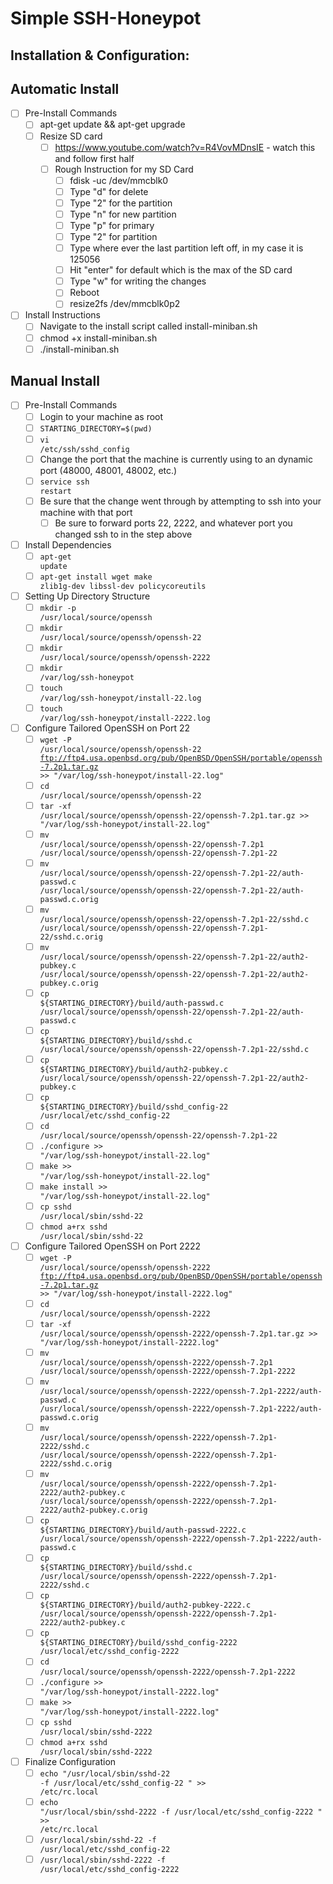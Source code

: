 # Simple SSH-Honeypot

## Installation & Configuration:

## Automatic Install
- [ ] Pre-Install Commands
	- [ ] apt-get update && apt-get upgrade
	- [ ] Resize SD card 
		- [ ] https://www.youtube.com/watch?v=R4VovMDnsIE - watch this and follow first half
		- [ ] Rough Instruction for my SD Card
			- [ ] fdisk -uc /dev/mmcblk0
			- [ ] Type "d" for delete
			- [ ] Type "2" for the partition
			- [ ] Type "n" for new partition
			- [ ] Type "p" for primary
			- [ ] Type "2" for partition
			- [ ] Type where ever the last partition left off, in my case it is 125056
			- [ ] Hit "enter" for default which is the max of the SD card
			- [ ] Type "w" for writing the changes
			- [ ] Reboot
			- [ ] resize2fs /dev/mmcblk0p2
- [ ] Install Instructions
	- [ ] Navigate to the install script called install-miniban.sh
	- [ ] chmod +x install-miniban.sh
	- [ ] ./install-miniban.sh
	
## Manual Install
- [ ] Pre-Install Commands
	- [ ] Login to your machine as root
	- [ ] <code>STARTING_DIRECTORY=$(pwd)</code>
	- [ ] <code>vi /etc/ssh/sshd_config</code>
	- [ ] Change the port that the machine is currently using to an dynamic port (48000, 48001, 48002, etc.)
	- [ ] <code>service ssh restart</code>
	- [ ] Be sure that the change went through by attempting to ssh into your machine with that port
		- [ ] Be sure to forward ports 22, 2222, and whatever port you changed ssh to in the step above 
- [ ] Install Dependencies
	- [ ] <code>apt-get update</code>
	- [ ] <code>apt-get install wget make zlib1g-dev libssl-dev policycoreutils</code>
- [ ] Setting Up Directory Structure
	- [ ] <code>mkdir -p /usr/local/source/openssh</code>
	- [ ] <code>mkdir /usr/local/source/openssh/openssh-22</code>
	- [ ] <code>mkdir /usr/local/source/openssh/openssh-2222</code>
	- [ ] <code>mkdir /var/log/ssh-honeypot</code>
	- [ ] <code>touch /var/log/ssh-honeypot/install-22.log</code>
	- [ ] <code>touch /var/log/ssh-honeypot/install-2222.log</code>
- [ ] Configure Tailored OpenSSH on Port 22
	- [ ] <code>wget -P /usr/local/source/openssh/openssh-22 ftp://ftp4.usa.openbsd.org/pub/OpenBSD/OpenSSH/portable/openssh-7.2p1.tar.gz >> "/var/log/ssh-honeypot/install-22.log"</code>
	- [ ] <code>cd /usr/local/source/openssh/openssh-22</code>
	- [ ] <code>tar -xf /usr/local/source/openssh/openssh-22/openssh-7.2p1.tar.gz >> "/var/log/ssh-honeypot/install-22.log"</code>
	- [ ] <code>mv /usr/local/source/openssh/openssh-22/openssh-7.2p1 /usr/local/source/openssh/openssh-22/openssh-7.2p1-22</code>
	- [ ] <code>mv /usr/local/source/openssh/openssh-22/openssh-7.2p1-22/auth-passwd.c /usr/local/source/openssh/openssh-22/openssh-7.2p1-22/auth-passwd.c.orig</code>
	- [ ] <code>mv /usr/local/source/openssh/openssh-22/openssh-7.2p1-22/sshd.c /usr/local/source/openssh/openssh-22/openssh-7.2p1-22/sshd.c.orig</code>
	- [ ] <code>mv /usr/local/source/openssh/openssh-22/openssh-7.2p1-22/auth2-pubkey.c /usr/local/source/openssh/openssh-22/openssh-7.2p1-22/auth2-pubkey.c.orig</code>
	- [ ] <code>cp ${STARTING_DIRECTORY}/build/auth-passwd.c /usr/local/source/openssh/openssh-22/openssh-7.2p1-22/auth-passwd.c</code>
	- [ ] <code>cp ${STARTING_DIRECTORY}/build/sshd.c /usr/local/source/openssh/openssh-22/openssh-7.2p1-22/sshd.c</code>
	- [ ] <code>cp ${STARTING_DIRECTORY}/build/auth2-pubkey.c /usr/local/source/openssh/openssh-22/openssh-7.2p1-22/auth2-pubkey.c</code>
	- [ ] <code>cp ${STARTING_DIRECTORY}/build/sshd_config-22 /usr/local/etc/sshd_config-22</code>
	- [ ] <code>cd /usr/local/source/openssh/openssh-22/openssh-7.2p1-22</code>
	- [ ] <code>./configure >> "/var/log/ssh-honeypot/install-22.log"</code>
	- [ ] <code>make >> "/var/log/ssh-honeypot/install-22.log"</code>
	- [ ] <code>make install >> "/var/log/ssh-honeypot/install-22.log"</code>
	- [ ] <code>cp sshd /usr/local/sbin/sshd-22</code>
	- [ ] <code>chmod a+rx sshd /usr/local/sbin/sshd-22</code>
- [ ] Configure Tailored OpenSSH on Port 2222
	- [ ] <code>wget -P /usr/local/source/openssh/openssh-2222 ftp://ftp4.usa.openbsd.org/pub/OpenBSD/OpenSSH/portable/openssh-7.2p1.tar.gz >> "/var/log/ssh-honeypot/install-2222.log"</code>
	- [ ] <code>cd /usr/local/source/openssh/openssh-2222</code>
	- [ ] <code>tar -xf /usr/local/source/openssh/openssh-2222/openssh-7.2p1.tar.gz >> "/var/log/ssh-honeypot/install-2222.log"</code>
	- [ ] <code>mv /usr/local/source/openssh/openssh-2222/openssh-7.2p1 /usr/local/source/openssh/openssh-2222/openssh-7.2p1-2222</code>
	- [ ] <code>mv /usr/local/source/openssh/openssh-2222/openssh-7.2p1-2222/auth-passwd.c /usr/local/source/openssh/openssh-2222/openssh-7.2p1-2222/auth-passwd.c.orig</code>
	- [ ] <code>mv /usr/local/source/openssh/openssh-2222/openssh-7.2p1-2222/sshd.c /usr/local/source/openssh/openssh-2222/openssh-7.2p1-2222/sshd.c.orig</code>
	- [ ] <code>mv /usr/local/source/openssh/openssh-2222/openssh-7.2p1-2222/auth2-pubkey.c /usr/local/source/openssh/openssh-2222/openssh-7.2p1-2222/auth2-pubkey.c.orig</code>
	- [ ] <code>cp ${STARTING_DIRECTORY}/build/auth-passwd-2222.c /usr/local/source/openssh/openssh-2222/openssh-7.2p1-2222/auth-passwd.c</code>
	- [ ] <code>cp ${STARTING_DIRECTORY}/build/sshd.c /usr/local/source/openssh/openssh-2222/openssh-7.2p1-2222/sshd.c</code>
	- [ ] <code>cp ${STARTING_DIRECTORY}/build/auth2-pubkey-2222.c /usr/local/source/openssh/openssh-2222/openssh-7.2p1-2222/auth2-pubkey.c</code>
	- [ ] <code>cp ${STARTING_DIRECTORY}/build/sshd_config-2222 /usr/local/etc/sshd_config-2222</code>
	- [ ] <code>cd /usr/local/source/openssh/openssh-2222/openssh-7.2p1-2222</code>
	- [ ] <code>./configure >> "/var/log/ssh-honeypot/install-2222.log"</code>
	- [ ] <code>make >> "/var/log/ssh-honeypot/install-2222.log"</code>
	- [ ] <code>cp sshd /usr/local/sbin/sshd-2222</code>
	- [ ] <code>chmod a+rx sshd /usr/local/sbin/sshd-2222</code>
- [ ] Finalize Configuration
	- [ ] <code>echo "/usr/local/sbin/sshd-22 -f /usr/local/etc/sshd_config-22 " >> /etc/rc.local</code>
	- [ ] <code>echo "/usr/local/sbin/sshd-2222 -f /usr/local/etc/sshd_config-2222 " >> /etc/rc.local</code>
	- [ ] <code>/usr/local/sbin/sshd-22 -f /usr/local/etc/sshd_config-22</code>
	- [ ] <code>/usr/local/sbin/sshd-2222 -f /usr/local/etc/sshd_config-2222</code>
